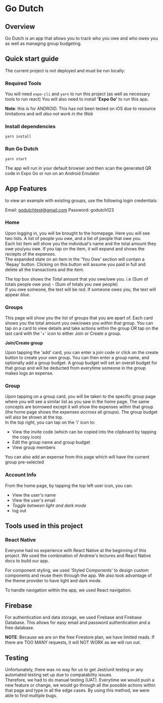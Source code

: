 # Go Dutch

## Overview
Go Dutch is an app that allows you to track who you owe and who owes you as well as managing group budgeting.  


## Quick start guide

The current project is not deployed and must be run locally:

### Required Tools

You will need `expo-cli` and `yarn` to run this project (as well as necessary tools to run react)
You will also need to install **'Expo Go'** to run this app.  

**Note**: this is for ANDROID. This has not been tested on iOS due to resource limitations and *will also not work in the Web*

### Install dependencies 

```
yarn install
```  

### Run Go Dutch

```
yarn start
```

The app will run in your default browser and then scan the generated QR code in Expo Go or run on an Android Emulator

## App Features

to view an example with existing groups, use the following login credentials:

Email: godutchtest@gmail.com
Password: godutch123

### Home

Upon logging in, you will be brought to the homepage. Here you will see two lists. A list of people you owe, and a list of people that owe you.  
Each list item will show you the individual's name and the total amount they owe you/you owe. If you tap on the item, it will expand and shows the reciepts of the expenses.  
The expanded state on an item in the 'You Owe' section will contain a 'Repay' button. Clicking on this button will assume you paid in full and delete all the transactions and the item.  

The top box shows the *Total* amount that you owe/owe you. i.e (Sum of totals people owe you) - (Sum of totals you owe people)  
If you owe someone, the text will be *red*. If someone owes you, the text will appear *blue*.  

### Groups

This page will show you the list of groups that you are apart of. Each card shows you the total amount you owe/owes you *within* that group. You can tap on a card to view details and take actions within the group OR tap on the last card with the '+' icon to either Join or Create a group.

**Join/Create group**

Upon tapping the 'add' card, you can enter a join code or click on the create button to create your own group. You can then enter a group name, and optionally add a group budget. A group budget will set an overall budget for that group and will be deducted from everytime someone in the group makes logs an expense.

### Group

Upon tapping on a group card, you will be taken to the specific group page where you will see a similar list as you saw in the home page. The same concepts are borrowed except 
it will show the expenses *within* that group (the home page shows the expenses *accross* all groups). The group budget will also be shown at the top.  
In the top right, you can tap on the 'i' icon to:
- View the invite code (which can be copied into the clipboard by tapping the copy icon)
- Edit the group name and group budget
- View group members

You can also add an expense from this page which will have the current group pre-selected


### Account Info

From the home page, by tapping the top left user icon, you can:
- View the user's name
- View the user's email
- *Toggle between light and dark mode*
- log out

## Tools used in this project

### React Native
Everyone had no experience with React Native at the beginning of this project. We used the combination of Andrew's lectures and React Native docs to build our app. 

For component styling, we used 'Styled Components' to design custom components and reuse them through the app. We also took advantage of the theme provider to have light and dark mode.  

To handle navigation within the app, we used React navigation.

## Firebase
For authentication and data storage, we used Firebase and Firebase Database. This allows for easy email and password authentication and a free database.

**NOTE**: Because we are on the free Firestore plan, we have limited reads. If there are TOO MANY requests, it will NOT WORK as we will run out.

## Testing

Unfortunately, there was no way for us to get Jest/unit testing or any automated testing set up due to compatability issues.  
Therefore, we had to do manual testing (UAT). Everytime we would push a new feature or change, we would go through all the possible actions within that page and type in all the edge cases. By using this method, we were able to find multiple bugs. 




